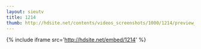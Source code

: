 ```yaml
---
layout: sieutv
title: 1214
thumb: http://hdsite.net/contents/videos_screenshots/1000/1214/preview_360p.mp4.jpg
---
```

{% include iframe src='http://hdsite.net/embed/1214' %}
 

